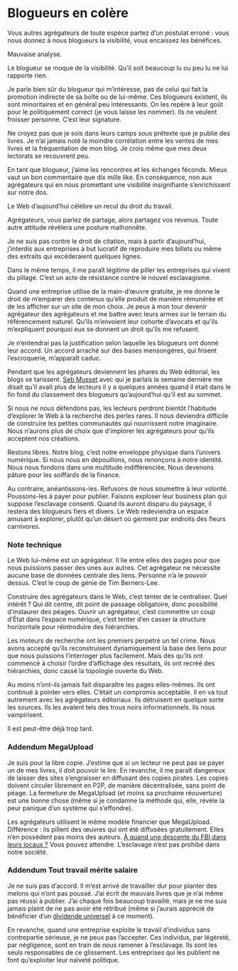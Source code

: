 # Blogueurs en colère

Vous autres agrégateurs de toute espèce partez d’un postulat erroné : vous nous donnez à nous blogueurs la visibilité, vous encaissez les bénéfices.

Mauvaise analyse.<span id="more-23027"></span>

Le blogueur se moque de la visibilité. Qu’il soit beaucoup lu ou peu lu ne lui rapporte rien.

Je parle bien sûr du blogueur qui m’intéresse, pas de celui qui fait la promotion indirecte de sa boîte ou de lui-même. Ces blogueurs existent, ils sont minoritaires et en général peu intéressants. On les repère à leur goût pour le politiquement correct (je vous laisse les nommer). Ils ne veulent froisser personne. C’est leur signature.

Ne croyez pas que je sois dans leurs camps sous prétexte que je publie des livres. Je n’ai jamais noté la moindre corrélation entre les ventes de mes livres et la fréquentation de mon blog. Je crois même que mes deux lectorats se recouvrent peu.

En tant que blogueur, j’aime les rencontres et les échanges féconds. Mieux vaut un bon commentaire que dix mille like. En conséquence, non aux agrégateurs qui en nous promettant une visibilité insignifiante s’enrichissent sur notre dos.

Le Web d’aujourd’hui célèbre un recul du droit du travail.

Agrégateurs, vous parlez de partage, alors partagez vos revenus. Toute autre attitude révèlera une posture malhonnête.

Je ne suis pas contre le droit de citation, mais à partir d’aujourd’hui, j’interdis aux entreprises à but lucratif de reproduire mes billets ou même des extraits qui excéderaient quelques lignes.

Dans le même temps, il me paraît légitime de piller les entreprises qui vivent du pillage. C’est un acte de résistance contre le nouvel esclavagisme.

Quand une entreprise utilise de la main-d’œuvre gratuite, je me donne le droit de m’emparer des contenus qu’elle produit de manière rémunérée et de les afficher sur un site de mon choix. Je peux à mon tour devenir agrégateur des agrégateurs et me battre avec leurs armes sur le terrain du référencement naturel. Qu’ils m’envoient leur cohorte d’avocats et qu’ils m’expliquent pourquoi eux se donnent un droit qu’ils me refusent.

Je n’entendrai pas la justification selon laquelle les blogueurs ont donné leur accord. Un accord arraché sur des bases mensongères, qui frisent l’escroquerie, m’apparaît caduc.

Pendant que les agrégateurs deviennent les phares du Web éditorial, les blogs se tarissent. [Seb Musset](http://sebmusset.blogspot.com/) avec qui je parlais la semaine dernière me disait qu’il avait plus de lecteurs il y a quelques années quand il était dans le fin fond du classement des blogueurs qu’aujourd’hui qu’il est au sommet.

Si nous ne nous défendons pas, les lecteurs perdront bientôt l’habitude d’explorer le Web à la recherche des perles rares. Il nous deviendra difficile de construire les petites communautés qui nourrissent notre imaginaire. Nous n’aurons plus de choix que d’implorer les agrégateurs pour qu’ils acceptent nos créations.

Restons libres. Notre blog, c’est notre enveloppe physique dans l’univers numérique. Si nous nous en dépouillons, nous renonçons à notre identité. Nous nous fondons dans une multitude indifférenciée. Nous devenons pâture pour les soiffards de la finance.

Au contraire, anéantissons-les. Refusons de nous soumettre à leur volonté. Poussons-les à payer pour publier. Faisons exploser leur business plan qui suppose l’esclavage consenti. Quand ils auront disparu du paysage, il restera des blogueurs fiers et divers. Le Web redeviendra un espace amusant à explorer, plutôt qu’un désert où germent par endroits des fleurs carnivores.

### Note technique

Le Web lui-même est un agrégateur. Il lie entre elles des pages pour que nous puissions passer des unes aux autres. Cet agrégateur ne nécessite aucune base de données centrale des liens. Personne n’a le pouvoir dessus. C’est le coup de génie de Tim Berners-Lee.

Construire des agrégateurs dans le Web, c’est tenter de le centraliser. Quel intérêt ? Qui dit centre, dit point de passage obligatoire, donc possibilité d’instaurer des péages. Ouvrir un agrégateur, c’est commettre un coup d’État dans l’espace numérique, c’est tenter d’en casser la structure horizontale pour réintroduire des hiérarchies.

Les moteurs de recherche ont les premiers perpétré un tel crime. Nous avons accepté qu’ils reconstruisent dynamiquement la base des liens pour que nous puissions l’interroger plus facilement. Mais dès qu’ils ont commencé à choisir l’ordre d’affichage des résultats, ils ont recréé des hiérarchies, donc cassé la topologie ouverte du Web.

Au moins n’ont-ils jamais fait disparaître les pages elles-mêmes. Ils ont continué à pointer vers elles. C’était un compromis acceptable. Il en va tout autrement avec les agrégateurs éditoriaux. Ils détruisent en quelque sorte les sources. Ils les avalent tels des trous noirs informationnels. Ils nous vampirisent.

Il est peut-être déjà trop tard.

### <a name="addendum"></a>Addendum MegaUpload

Je suis pour la libre copie. J’estime que si un lecteur ne peut pas se payer un de mes livres, il doit pouvoir le lire. En revanche, il me paraît dangereux de laisser des sites s’engraisser en diffusant des copies pirates. Les copies doivent circuler librement en P2P, de manière décentralisée, sans point de péage. La fermeture de MegaUpload (et moins sa prochaine réouverture) est une bonne chose (même si je condamne la méthode qui, elle, révèle la peur panique d’un système qui s’effondre).

Les agrégateurs utilisent le même modèle financier que MegaUpload. Différence : ils pillent des œuvres qui ont été diffusées gratuitement. Elles n’en possèdent pas moins des auteurs. [À quand une descente du FBI dans leurs locaux ?](http://sebmusset.blogspot.com/2012/01/lelysee-se-felicite-de-la-fermeture-du.html) Vous pouvez attendre. L’esclavage n’est pas prohibé dans notre société.

### Addendum Tout travail mérite salaire

Je ne suis pas d’accord. Il m’est arrivé de travailler dur pour planter des melons qui n’ont pas poussé. J’ai écrit de mauvais livres que je n’ai même pas réussi à publier. J’ai chaque fois beaucoup travaillé, mais je ne me suis jamais plaint de ne pas avoir été rétribué (même si j’aurais apprécié de bénéficier d’un [dividende universel](https://tcrouzet.com/tag/dividende-universel/) à ce moment).

En revanche, quand une entreprise exploite le travail d’individus sans contrepartie sérieuse, je ne peux pas l’accepter. Ces individus, par légèreté, par négligence, sont en train de nous ramener à l’esclavage. Ils sont les seuls responsables de ce glissement. Les entreprises qui les publient ne font qu’exploiter leur naïveté politique.